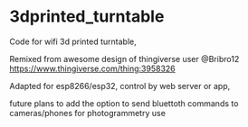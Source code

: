 # 3dprinted_turntable

Code for wifi 3d printed turntable,

Remixed from awesome design of thingiverse user @Bribro12
https://www.thingiverse.com/thing:3958326

Adapted for esp8266/esp32, control by web server or app,

future plans to add the option to send bluettoth commands
to cameras/phones for photogrammetry use
